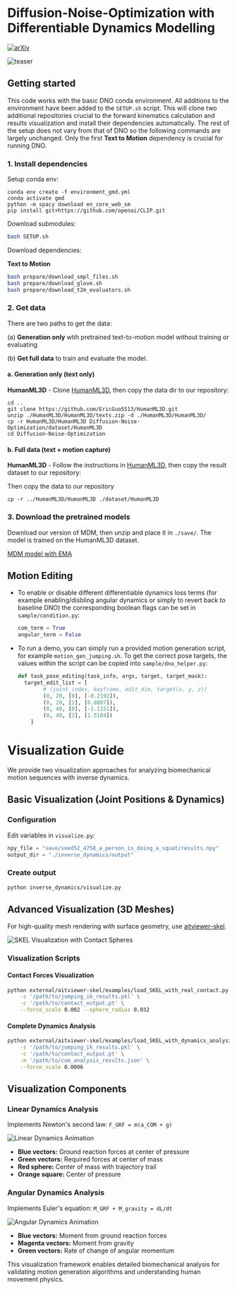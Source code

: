 # Diffusion-Noise-Optimization with Differentiable Dynamics Modelling

[![arXiv](https://img.shields.io/badge/arXiv-<2312.11994>-<COLOR>.svg)](https://arxiv.org/abs/2312.11994)


![teaser](./assets/teaser.jpg)


## Getting started

This code works with the basic DNO conda environment. All additions to the environment have been added to the `SETUP.sh` script. This will clone two additional repositories crucial to the forward kinematics calculation and results visualization and install their dependencies automatically. The rest of the setup does not vary from that of DNO so the following commands are largely unchanged. Only the first **Text to Motion** dependency is crucial for running DNO.


### 1. Install dependencies

Setup conda env:

```shell
conda env create -f environment_gmd.yml
conda activate gmd
python -m spacy download en_core_web_sm
pip install git+https://github.com/openai/CLIP.git
```

Download submodules:

```bash
bash SETUP.sh
```

Download dependencies:


<summary><b>Text to Motion</b></summary>

```bash
bash prepare/download_smpl_files.sh
bash prepare/download_glove.sh
bash prepare/download_t2m_evaluators.sh
```



### 2. Get data

<!-- <details>
  <summary><b>Text to Motion</b></summary> -->

There are two paths to get the data:

(a) **Generation only** wtih pretrained text-to-motion model without training or evaluating

(b) **Get full data** to train and evaluate the model.


#### a. Generation only (text only)

**HumanML3D** - Clone [HumanML3D](https://github.com/EricGuo5513/HumanML3D.git), then copy the data dir to our repository:

```shell
cd ..
git clone https://github.com/EricGuo5513/HumanML3D.git
unzip ./HumanML3D/HumanML3D/texts.zip -d ./HumanML3D/HumanML3D/
cp -r HumanML3D/HumanML3D Diffusion-Noise-Optimization/dataset/HumanML3D
cd Diffusion-Noise-Optimization
```


#### b. Full data (text + motion capture)


**HumanML3D** - Follow the instructions in [HumanML3D](https://github.com/EricGuo5513/HumanML3D.git),
then copy the result dataset to our repository:



Then copy the data to our repository
```shell
cp -r ../HumanML3D/HumanML3D ./dataset/HumanML3D
```

### 3. Download the pretrained models

Download our version of MDM, then unzip and place it in `./save/`. 
The model is trained on the HumanML3D dataset.

[MDM model with EMA](https://polybox.ethz.ch/index.php/s/ZiXkIzdIsspK2Lt)


## Motion Editing


- To enable or disable different differentiable dynamics loss terms (for example enabling/disbling angular dynamics or simply to revert back to baseline DNO) the corresponding boolean flags can be set in `sample/condition.py`:
  ```python
  com_term = True
  angular_term = False
  ```

- To run a demo, you can simply run a provided motion generation script, for example `motion_gen_jumping.sh`. To get the correct pose targets, the values within the script can be copied into `sample/dno_helper.py`:
  ```python
  def task_pose_editing(task_info, args, target, target_mask):
    target_edit_list = [
          # (joint_index, keyframe, edit_dim, target(x, y, z))
          (0, 20, [0], [-0.2192]), 
          (0, 20, [2], [0.8807]), 
          (0, 40, [0], [-1.1151]),
          (0, 40, [2], [1.5184])
      ]
  ```


# Visualization Guide

We provide two visualization approaches for analyzing biomechanical motion sequences with inverse dynamics.

## Basic Visualization (Joint Positions & Dynamics)

### Configuration

Edit variables in `visualize.py`:
```python
npy_file = "save/seed52_4758_a_person_is_doing_a_squat/results.npy"
output_dir = "./inverse_dynamics/output"
```

### Create output

```bash
python inverse_dynamics/visualize.py
```



## Advanced Visualization (3D Meshes)

For high-quality mesh rendering with surface geometry, use [aitviewer-skel](https://github.com/MarilynKeller/aitviewer-skel).

![SKEL Visualization with Contact Spheres](./assets/skel_with_contact.gif)


### Visualization Scripts

#### Contact Forces Visualization
```bash
python external/aitviewer-skel/examples/load_SKEL_with_real_contact.py \
    -s '/path/to/jumping_ik_results.pkl' \
    -c '/path/to/contact_output.pt' \
    --force_scale 0.002 --sphere_radius 0.032
```

#### Complete Dynamics Analysis
```bash
python external/aitviewer-skel/examples/load_SKEL_with_dynamics_analysis.py \
    -s '/path/to/jumping_ik_results.pkl' \
    -c '/path/to/contact_output.pt' \
    -m '/path/to/com_analysis_results.json' \
    --force_scale 0.0006
```

## Visualization Components

### Linear Dynamics Analysis
Implements Newton's second law: `F_GRF = m(a_COM + g)`

![Linear Dynamics Animation](./assets/linear_dynamics_animation.gif)

- **Blue vectors:** Ground reaction forces at center of pressure
- **Green vectors:** Required forces at center of mass
- **Red sphere:** Center of mass with trajectory trail
- **Orange square:** Center of pressure

### Angular Dynamics Analysis
Implements Euler's equation: `M_GRF + M_gravity = dL/dt`

![Angular Dynamics Animation](./assets/angular_dynamics_animation.gif)

- **Blue vectors:** Moment from ground reaction forces
- **Magenta vectors:** Moment from gravity
- **Green vectors:** Rate of change of angular momentum

This visualization framework enables detailed biomechanical analysis for validating motion generation algorithms and understanding human movement physics. 